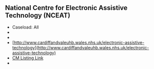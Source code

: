 
## National Centre for Electronic Assistive Technology (NCEAT)

- Caseload: All 
- <i class="fa fa-phone"></i> 
- <i class="fa fa-envelope"></i> 
- <i class="fa fa-home"></i> [http://www.cardiffandvaleuhb.wales.nhs.uk/electronic-assistive-technology](http://www.cardiffandvaleuhb.wales.nhs.uk/electronic-assistive-technology)
- [CM Listing Link](http://www.communicationmatters.org.uk/contact-assessment-service/communication-aid-centre-alac)
- 
